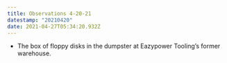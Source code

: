 ```yaml
---
title: Observations 4-20-21
datestamp: "20210420"
date: 2021-04-27T05:34:20.932Z
---
```

- The box of floppy disks in the dumpster at Eazypower Tooling’s former warehouse.